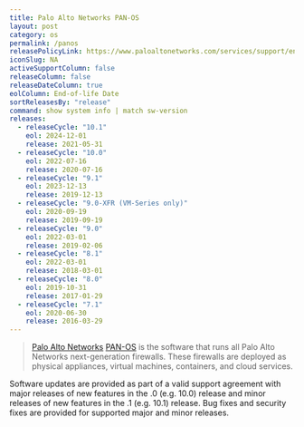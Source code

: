 ```yaml
---
title: Palo Alto Networks PAN-OS
layout: post
category: os
permalink: /panos
releasePolicyLink: https://www.paloaltonetworks.com/services/support/end-of-life-announcements/end-of-life-summary
iconSlug: NA
activeSupportColumn: false
releaseColumn: false
releaseDateColumn: true
eolColumn: End-of-life Date
sortReleasesBy: "release"
command: show system info | match sw-version
releases:
  - releaseCycle: "10.1"
    eol: 2024-12-01
    release: 2021-05-31
  - releaseCycle: "10.0"
    eol: 2022-07-16
    release: 2020-07-16
  - releaseCycle: "9.1"
    eol: 2023-12-13
    release: 2019-12-13
  - releaseCycle: "9.0-XFR (VM-Series only)"
    eol: 2020-09-19
    release: 2019-09-19
  - releaseCycle: "9.0"
    eol: 2022-03-01
    release: 2019-02-06
  - releaseCycle: "8.1"
    eol: 2022-03-01
    release: 2018-03-01
  - releaseCycle: "8.0"
    eol: 2019-10-31
    release: 2017-01-29
  - releaseCycle: "7.1"
    eol: 2020-06-30
    release: 2016-03-29
---
```

> [Palo Alto Networks](https://www.paloaltonetworks.com/) [PAN-OS](https://docs.paloaltonetworks.com/pan-os) is the software that runs all Palo Alto Networks next-generation firewalls. These firewalls are deployed as physical appliances, virtual machines, containers, and cloud services.

Software updates are provided as part of a valid support agreement with major releases of new features in the .0 (e.g. 10.0) release and minor releases of new features in the .1 (e.g. 10.1) release. Bug fixes and security fixes are provided for supported major and minor releases.

